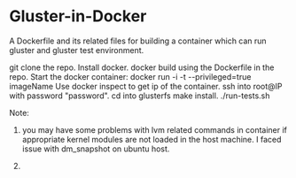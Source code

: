 Gluster-in-Docker
=================

A Dockerfile and its related files for building a container which can run gluster and gluster test environment.


git clone the repo.
Install docker.
docker build using the Dockerfile in the repo.
Start the docker container: docker run -i -t --privileged=true imageName
Use docker inspect to get ip of the container.
ssh into root@IP with password "password".
cd into glusterfs
make install.
./run-tests.sh



Note:

1. you may have some problems with lvm related commands in container if appropriate kernel modules are not loaded in the host machine.
I faced issue with dm_snapshot on ubuntu host.

2. 
